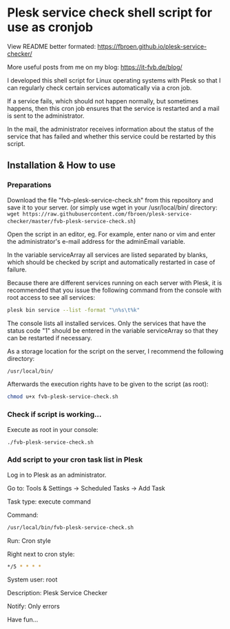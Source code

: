 # Plesk service check shell script for use as cronjob
View README better formated: https://fbroen.github.io/plesk-service-checker/

More useful posts from me on my blog: https://it-fvb.de/blog/

I developed this shell script for Linux operating systems with Plesk so that I can regularly check certain services automatically via a cron job.

If a service fails, which should not happen normally, but sometimes happens, then this cron job ensures that the service is restarted and a mail is sent to the administrator.

In the mail, the administrator receives information about the status of the service that has failed and whether this service could be restarted by this script.

## Installation & How to use

### Preparations
Download the file "fvb-plesk-service-check.sh" from this repository and save it to your server. (or simply use wget in your /usr/local/bin/ directory: `wget https://raw.githubusercontent.com/fbroen/plesk-service-checker/master/fvb-plesk-service-check.sh`)

Open the script in an editor, eg. For example, enter nano or vim and enter the administrator's e-mail address for the adminEmail variable.

In the variable serviceArray all services are listed separated by blanks, which should be checked by script and automatically restarted in case of failure.

Because there are different services running on each server with Plesk, it is recommended that you issue the following command from the console with root access to see all services:

```bash
plesk bin service --list -format "\n%s\t%k"
```

The console lists all installed services. Only the services that have the status code "1" should be entered in the variable serviceArray so that they can be restarted if necessary.

As a storage location for the script on the server, I recommend the following directory:

```bash
/usr/local/bin/
```

Afterwards the execution rights have to be given to the script (as root):

```bash
chmod u+x fvb-plesk-service-check.sh
```

### Check if script is working...

Execute as root in your console:

```bash
./fvb-plesk-service-check.sh
```

### Add script to your cron task list in Plesk

Log in to Plesk as an administrator.

Go to: Tools & Settings -> Scheduled Tasks -> Add Task

Task type: execute command

Command:
```bash
/usr/local/bin/fvb-plesk-service-check.sh
```

Run: Cron style

Right next to cron style:
```bash
*/5 * * * *
```

System user: root

Description: Plesk Service Checker

Notify: Only errors

Have fun...
